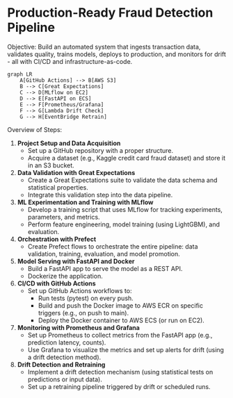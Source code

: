 # Production-Ready Fraud Detection Pipeline
Objective: Build an automated system that ingests transaction data, validates quality, trains models, deploys to production, and monitors for drift - all with CI/CD and infrastructure-as-code.

```mermaid
graph LR
    A[GitHub Actions] --> B[AWS S3]
    B --> C[Great Expectations]
    C --> D[MLflow on EC2]
    D --> E[FastAPI on ECS]
    E --> F[Prometheus/Grafana]
    F --> G[Lambda Drift Check]
    G --> H[EventBridge Retrain]
```

Overview of Steps:
1. **Project Setup and Data Acquisition**
   - Set up a GitHub repository with a proper structure.
   - Acquire a dataset (e.g., Kaggle credit card fraud dataset) and store it in an S3 bucket.
2. **Data Validation with Great Expectations**
   - Create a Great Expectations suite to validate the data schema and statistical properties.
   - Integrate this validation step into the data pipeline.
3. **ML Experimentation and Training with MLflow**
   - Develop a training script that uses MLflow for tracking experiments, parameters, and metrics.
   - Perform feature engineering, model training (using LightGBM), and evaluation.
4. **Orchestration with Prefect**
   - Create Prefect flows to orchestrate the entire pipeline: data validation, training, evaluation, and model promotion.
5. **Model Serving with FastAPI and Docker**
   - Build a FastAPI app to serve the model as a REST API.
   - Dockerize the application.
6. **CI/CD with GitHub Actions**
   - Set up GitHub Actions workflows to:
        - Run tests (pytest) on every push.
        - Build and push the Docker image to AWS ECR on specific triggers (e.g., on push to main).
        - Deploy the Docker container to AWS ECS (or run on EC2).
7. **Monitoring with Prometheus and Grafana**
   - Set up Prometheus to collect metrics from the FastAPI app (e.g., prediction latency, counts).
   - Use Grafana to visualize the metrics and set up alerts for drift (using a drift detection method).
8. **Drift Detection and Retraining**
   - Implement a drift detection mechanism (using statistical tests on predictions or input data).
   - Set up a retraining pipeline triggered by drift or scheduled runs.
